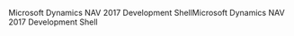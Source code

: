 <span data-ttu-id="62114-101">Microsoft Dynamics NAV 2017 Development Shell</span><span class="sxs-lookup"><span data-stu-id="62114-101">Microsoft Dynamics NAV 2017 Development Shell</span></span>